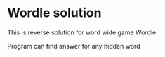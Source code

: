 Wordle solution 
======================

This is reverse solution for word wide game Wordle. 

Program can find answer for any hidden word

